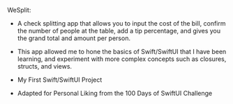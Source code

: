 WeSplit:

- A check splitting app that allows you to input the cost of the bill, confirm the number of people at the table, add a tip percentage, and gives you the grand total and amount per person.
- This app allowed me to hone the basics of Swift/SwiftUI that I have been learning, and experiment with more complex concepts such as closures, structs, and views.

- My First Swift/SwiftUI Project
- Adapted for Personal Liking from the 100 Days of SwiftUI Challenge
